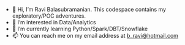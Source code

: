 - 👋 Hi, I’m Ravi Balasubramanian. This codespace contains my exploratory/POC adventures. 
- 👀 I’m interested in Data/Analytics
- 🌱 I’m currently learning Python/Spark/DBT/Snowflake
- 📫 You can reach me on my email address at b_ravi@hotmail.com

<!---
Raviscodespacehub/Raviscodespacehub is a ✨ special ✨ repository because its `README.md` (this file) appears on your GitHub profile.
You can click the Preview link to take a look at your changes.
--->
